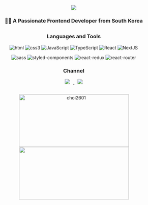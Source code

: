 <p align="center">
  <img src="https://capsule-render.vercel.app/api?type=waving&color=auto&height=300&section=header&text=I'm%20Byeong%20Hyeon&fontSize=90" />
  <h3 align="center">👨‍💻  A Passionate Frontend Developer from South Korea</h3>
</p>
<h2></h2>
<h3 align="center">Languages and Tools</h3>
<p align="center">
  <img alt="html" src="https://img.shields.io/badge/html5-%23E34F26.svg?style=for-the-badge&logo=html5&logoColor=white" />
  <img alt="css3" src = "https://img.shields.io/badge/css3-%231572B6.svg?style=for-the-badge&logo=css3&logoColor=white" />
  <img alt="JavaScript" src="https://img.shields.io/badge/javascript-%23323330.svg?style=for-the-badge&logo=javascript&logoColor=%23F7DF1E" />
  <img alt="TypeScript" src = "https://img.shields.io/badge/TypeScript-%231572B6.svg?style=for-the-badge&logo=TypeScript&logoColor=white" />
  <img alt="React" src="https://img.shields.io/badge/react-%2320232a.svg?style=for-the-badge&logo=react&logoColor=%2361DAFB" />
  <img alt="NextJS" src="https://img.shields.io/badge/nextjs-%23E0234E.svg?style=for-the-badge&logo=nestjs&logoColor=white" />
</p>
<p align="center">
  <img alt="sass" src="https://img.shields.io/badge/SASS-hotpink.svg?style=for-the-badge&logo=SASS&logoColor=white" />
  <img alt="styled-components" src="https://img.shields.io/badge/styled--components-DB7093?style=for-the-badge&logo=styled-components&logoColor=white" />
  <img alt="react-redux" src="https://img.shields.io/badge/redux-%23593d88.svg?style=for-the-badge&logo=redux&logoColor=white" />
  <img alt="react-router" src="https://img.shields.io/badge/React_Router-CA4245?style=for-the-badge&logo=react-router&logoColor=white" />
</p>

<h3 align="center">Channel</h3>
<p align="center">
    <a href="https://choi95.tistory.com/">
    <img 
        src="https://img.shields.io/badge/-TechBlog-blueviolet?style=for-the-badge&logo=GoogleMessages&logoColor=white"
        style="height : auto; margin-left : 10px; margin-right : 10px;"/>
</a>
<a href="https://pumped-kiwi-9cd.notion.site/FE-9830bcd9ba6e46b2afd033bc28fcb336">
    <img 
        src="https://img.shields.io/badge/-Notion-orange?style=for-the-badge&logo=Notion&logoColor=white"
        style="height : auto; margin-left : 10px; margin-right : 10px;"/>
</a>
</p>
<h2></h2>
<p align="center">
 <img src="https://github-readme-stats.vercel.app/api?username=choi2601&show_icons=true&locale=en&theme=dark" alt="choi2601" width="345" height="165" />
 <img src = "https://leetcode.card.workers.dev/?username=choi2601&font=source_code_pro&extension=null&theme=dark" width="345" height="165" />
</p>
